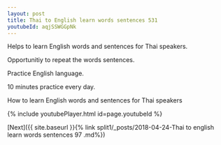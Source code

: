 ```yaml
---
layout: post
title: Thai to English learn words sentences 531 
youtubeId: aqjSSWGGpNk
---
```

 
 
Helps to learn English words and sentences for Thai speakers.

Opportunitiy to repeat the words sentences. 

Practice English language. 
 
10 minutes practice every day. 
 
How to learn English words and sentences for Thai speakers 
 
{% include youtubePlayer.html id=page.youtubeId %}
 
 
[Next]({{ site.baseurl }}{% link  split1/_posts/2018-04-24-Thai to english learn words sentences 97 .md%})
 
